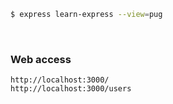 ```bash
$ express learn-express --view=pug
```

<br/>

### Web access

```
http://localhost:3000/
http://localhost:3000/users
```

